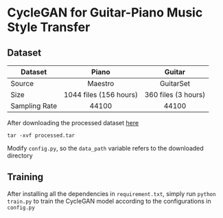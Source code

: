 # CycleGAN for Guitar-Piano Music Style Transfer

## Dataset
| Dataset         | Piano                  | Guitar                |
| --------------  |:----------------------:|:---------------------:|
| Source          | Maestro                | GuitarSet             |
| Size            | 1044 files (156 hours) |   360 files (3 hours) |
| Sampling Rate   | 44100                  |    44100              |

After downloading the processed dataset [here](https://drive.google.com/open?id=16IanFHsLqgXBYdTvMehpOUot_tZWfGjA)
```
tar -xvf processed.tar
```

Modify `config.py`, so the `data_path` variable refers to the downloaded directory

## Training
After installing all the dependencies in `requirement.txt`, simply run `python train.py` to train the CycleGAN model according to the configurations in `config.py`
